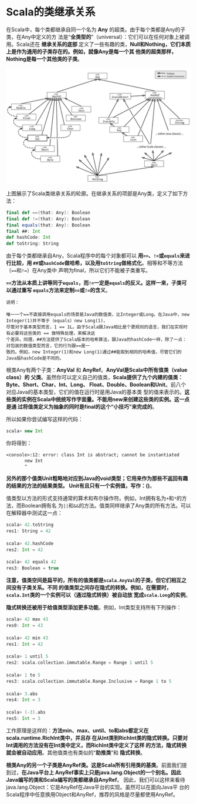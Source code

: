Scala的类继承关系
================================================================================
在Scala中，每个类都继承自同一个名为 **Any** 的超类。由于每个类都是Any的子类，在Any中定义的方
法是“**全类型的**”（universal）：它们可以在任何对象上被调用。Scala还在 **继承关系的底部** 
定义了一些有趣的类，**Null和Nothing，它们本质上是作为通用的子类存在的。例如，就像Any是每一个其
他类的超类那样，Nothing是每一个其他类的子类**。

![Scala的类继承关系](img/1.jpeg)

上图展示了Scala类继承关系的轮廓。在继承关系的项部是Any类，定义了如下方法：
```scala
final def ==(that: Any): Boolean 
final def !=(that: Any): Boolean 
final equals(that: Any): Boolean 
final ##: Int 
def hashCode: Int 
def toString: String 
```
由于每个类都继承自Any，Scala程序中的每个对象都可以  **用`==`、`!=`或`equals`来进行比较，用
`##`或`hashCode`做哈希，以及用`toString`做格式化**。相等和不等方法（`==`和`!=`）在Any类中
声明为final，所以它们不能被子类重写。

**`==`方法从本质上讲等同于`equals`，而`!=`一定是`equals`的反义。这样一来，子类可以通过重写
`equals`方法来定制`==`或`!=`的含义**。
```
说明：

唯一一个==不直接调用equals的场景是Java的数值类，比Integer或Long。在Java中，new Integer(1)并不等于（equals）new Long(1)，
尽管对于基本类型而言，1 == 1L。由于Scala跟Java相比是个更规则的语言，我们在实现时有必要将这些类的 == 做特殊处理，来解决这
个差异。同理，##方法提供了Scala版本的哈希算法，跟Java的hashCode一样，除了一点：对包装的数值类型而言，它的行为跟==是一
致的。例如，new Integer(1)和new Long(1)通过##能取到相同的哈希值，尽管它们的Java版hashCode是不同的。
```

根类Any有两个子类：**AnyVal** 和 **AnyRef**。**AnyVal是Scala中所有值类（value class）的
父类**。虽然你可以定义自己的值类，**Scala提供了九个内建的值类：Byte、Short、Char、Int、Long、
Float、Double、Boolean和Unit**。前八个对应Java的基本类型，它们的值在运行时是用Java的基本类
型的值来表示的。**这些类的实例在Scala中统统写作字面量。不能用new来创建这些类的实例。这一点是通
过将值类定义为抽象的同时是final的这个“小技巧”来完成的**。

所以如果你尝试编写这样的代码：
```scala
scala> new Int
```
你将得到：
```
<console>:12: error: class Int is abstract; cannot be instantiated
       new Int
       ^
```
**另外的那个值类Unit粗略地对应到Java的void类型；它用来作为那些不返回有趣的结果的方法的结果类型。
Unit有且只有一个实例值，写作：()**。

值类型以方法的形式支持通常的算术和布尔操作符。例如，Int拥有名为`+`和`*`的方法，而Boolean拥有名
为`||`和`&&`的方法。值类同样继承了Any类的所有方法。可以在解释器中测试这一点：
```scala
scala> 42.toString
res1: String = 42

scala> 42.hashCode
res2: Int = 42

scala> 42 equals 42
res3: Boolean = true
```
**注意，值类空间是扁平的，所有的值类都是`scala.AnyVal`的子类，但它们相互之间没有子类关系。不同
的值类型之间存在隐式的转换。例如，在需要时，`scala.Int`类的一个实例可以（通过隐式转换）被自动放
宽成`scala.Long`的实例**。

**隐式转换还被用于给值类型添加更多功能**。例如，Int类型支持所有下列操作：
```scala
scala> 42 max 43
res0: Int = 43

scala> 42 min 43
res1: Int = 42

scala> 1 until 5
res2: scala.collection.immutable.Range = Range 1 until 5

scala> 1 to 5
res3: scala.collection.immutable.Range.Inclusive = Range 1 to 5

scala> 3.abs
res4: Int = 3

scala> (-3).abs
res5: Int = 3
```
工作原理是这样的：**方法min、max、until、to和abs都定义在scala.runtime.RichInt类中，并且存
在从Int类到RichInt类的隐式转换。只要对Int调用的方法没有在Int类中定义，而RichInt类中定义了这样
的方法，隐式转换就会被自动应用**。其他值类也有类似的“**助推类**”和 **隐式转换**。

**根类Any的另一个子类是AnyRef类。这是Scala所有引用类的基类**。前面我们提到过，**在Java平台上
AnyRef事实上只是java.lang.Object的一个别名。因此Java编写的类和Scala编写的类都继承自AnyRef**。
因此，我们可以这样来看待java.lang.Object：它是AnyRef在Java平台的实现。虽然可以在面向Java平
台的Scala程序中任意换用Object和AnyRef，推荐的风格是尽量都使用AnyRef。










